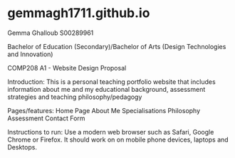 # gemmagh1711.github.io

Gemma Ghalloub
S00289961

Bachelor of Education (Secondary)/Bachelor of Arts (Design Technologies and Innovation)

COMP208
A1 - Website Design Proposal

Introduction: 
This is a personal teaching portfolio website that includes information about me and my 
educational background, assessment strategies and teaching philosophy/pedagogy

Pages/features:
	Home Page 
	About Me
	Specialisations
	Philosophy
	Assessment
	Contact Form

Instructions to run:
	Use a modern web browser such as Safari, Google Chrome or Firefox. 
	It should work on on mobile phone devices, laptops and Desktops. 
